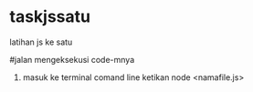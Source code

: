 # taskjssatu
latihan js ke satu

#jalan mengeksekusi code-mnya
1. masuk ke terminal comand line ketikan node <namafile.js>
